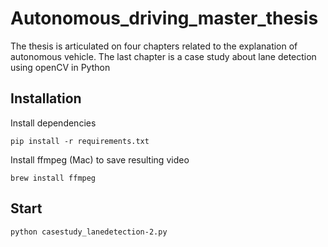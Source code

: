 # Autonomous_driving_master_thesis
The thesis is articulated on four chapters related to the explanation of autonomous vehicle. The last chapter is a case study about lane detection using openCV in Python

## Installation

Install dependencies

```
pip install -r requirements.txt
```
Install ffmpeg (Mac) to save resulting video

```
brew install ffmpeg
```

## Start
```
python casestudy_lanedetection-2.py
```
